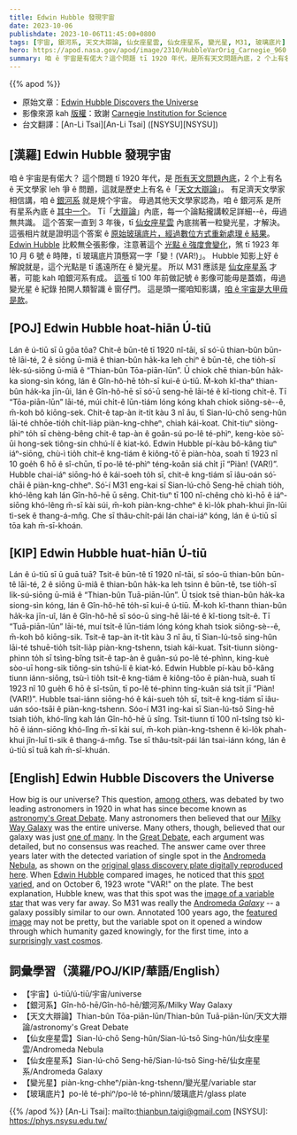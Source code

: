 ```yaml
---
title: Edwin Hubble 發現宇宙
date: 2023-10-06
publishdate: 2023-10-06T11:45:00+0800
tags: [宇宙, 銀河系, 天文大辯論, 仙女座星雲, 仙女座星系, 變光星, M31, 玻璃底片]
hero: https://apod.nasa.gov/apod/image/2310/HubbleVarOrig_Carnegie_960.jpg
summary: 咱 ê 宇宙是有偌大？這个問題 tī 1920 年代，是所有天文問題內底，2 个上有名 ê 天文學家 leh 爭 ê 問題，這就是歷史上有名 ê「天文大辯論」。
---
```


{{% apod %}}

- 原始文章：[Edwin Hubble Discovers the Universe](https://apod.nasa.gov/apod/ap231006.html)
- 影像來源 kah [版權][copyright]：致謝 [Carnegie Institution for Science](https://obs.carnegiescience.edu/)
- 台文翻譯：[An-Li Tsai][An-Li Tsai] ([NSYSU][NSYSU])

## [漢羅] Edwin Hubble 發現宇宙
咱 ê 宇宙是有偌大？
這个問題 tī 1920 年代，是 [所有天文問題內底][among others]，2 个上有名 ê 天文學家 leh 爭 ê 問題，這就是歷史上有名 ê「[天文大辯論][astronomy's Great Debate]」。
有足濟天文學家相信講，咱 ê [銀河系][Milky Way Galaxy] 就是規个宇宙。
毋過其他天文學家認為，咱 ê 銀河系 是所有星系內底 ê [其中一个][one of many]。
Tī「[大辯論][Great Debate]」內底，每一个論點攏講較足詳細--ê，毋過無共識。
這个答案一直到 3 年後，tī [仙女座星雲][Andromeda Nebula] 內底揣著一粒變光星，才解決。
這張相片就是證明這个答案 ê [原始玻璃底片，經過數位方式重新處理 ê 結果][original glass discovery plate digitally reproduced here]。
[Edwin Hubble][Edwin Hubble] 比較無仝張影像，注意著這个 [光點 ê 強度會變化][spot varied]，煞 tī 1923 年 10 月 6 號 ê 時陣，tī 玻璃底片頂懸寫一字「變！(VAR!)」。
Hubble 知影上好 ê 解說就是，這个光點是 tī 遙遠所在 ê 變光星。
所以 M31 應該是 [仙女座星系][Andromeda _Galaxy_] 才著，可能 kah 咱銀河系有成。
[這張][featured image] tī 100 年前做記號 ê 影像可能毋是蓋媠，毋過變光星 ê 紀錄 拍開人類智識 ê 窗仔門。
這是頭一擺咱知影講，[咱 ê 宇宙是大甲毋是款][surprisingly vast cosmos]。

## [POJ] Edwin Hubble hoat-hiān Ú-tiū
Lán ê ú-tiū sī ū gōa tōa?
Chit-ê būn-tê tī 1920 nî-tāi, sī só͘-ū thian-bûn būn-tê lāi-té, 2 ê siōng ū-miâ ê thian-bûn ha̍k-ka leh chiⁿ ê būn-tê, che tio̍h-sī le̍k-sú-siōng ū-miâ ê “Thian-bûn Tōa-piān-lūn”.
Ū chiok chē thian-bûn ha̍k-ka siong-sìn kóng, lán ê Gîn-hô-hē to̍h-sī kui-ê ú-tiū.
M̄-koh kî-thaⁿ thian-bûn ha̍k-ka jīn-ûi, lán ê Gîn-hô-hē sī só͘-ū seng-hē lāi-té ê kî-tiong chi̍t-ê.
Tī “Tōa-piān-lūn” lāi-té, múi chi̍t-ê lūn-tiám lóng kóng khah chiok siông-sè--ê, m̄-koh bô kiōng-sek.
Chit-ê tap-àn it-ti̍t kàu 3 nî āu, tī Sian-lú-chō seng-hûn lāi-té chhōe-tio̍h chi̍t-lia̍p piàn-kng-chheⁿ, chiah kái-koat.
Chit-tiuⁿ siòng-phìⁿ to̍h sī chèng-bêng chit-ê tap-àn ê goân-sú po-lê té-phìⁿ, keng-kòe sò͘-ūi hong-sek tiông-sin chhú-lí ê kiat-kó.
Edwin Hubble pí-kàu bô-kâng tiuⁿ iáⁿ-siōng, chù-ì tio̍h chit-ê kng-tiám ê kiông-tō͘ ē piàn-hòa, soah tī 1923 nî 10 goe̍h 6 hō ê sî-chūn, tī po-lê té-phìⁿ téng-koân siá chi̍t jī “Piàn! (VAR!)”.
Hubble chai-iáⁿ siōng-hó ê kái-soeh to̍h sī, chit-ê kng-tiám sī iâu-oán só͘-chāi ê piàn-kng-chheⁿ.
Só͘-í M31 eng-kai sī Sian-lú-chō Seng-hē chiah tio̍h, khó-lêng kah lán Gîn-hô-hē ū sêng.
Chit-tiuⁿ tī 100 nî-chêng chò kì-hō ê iáⁿ-siōng khó-lêng m̄-sī kài súi, m̄-koh piàn-kng-chheⁿ ê kì-lo̍k phah-khui jîn-lūi tì-sek ê thang-á-mn̂g.
Che sī thâu-chi̍t-pái lán chai-iáⁿ kóng, lán ê ú-tiū sī tōa kah m̄-sī-khoán.

## [KIP] Edwin Hubble huat-hiān Ú-tiū
Lán ê ú-tiū sī ū guā tuā?
Tsit-ê būn-tê tī 1920 nî-tāi, sī sóo-ū thian-bûn būn-tê lāi-té, 2 ê siōng ū-miâ ê thian-bûn ha̍k-ka leh tsinn ê būn-tê, tse tio̍h-sī li̍k-sú-siōng ū-miâ ê “Thian-bûn Tuā-piān-lūn”.
Ū tsiok tsē thian-bûn ha̍k-ka siong-sìn kóng, lán ê Gîn-hô-hē to̍h-sī kui-ê ú-tiū.
M̄-koh kî-thann thian-bûn ha̍k-ka jīn-uî, lán ê Gîn-hô-hē sī sóo-ū sing-hē lāi-té ê kî-tiong tsi̍t-ê.
Tī “Tuā-piān-lūn” lāi-té, muí tsi̍t-ê lūn-tiám lóng kóng khah tsiok siông-sè--ê, m̄-koh bô kiōng-sik.
Tsit-ê tap-àn it-ti̍t kàu 3 nî āu, tī Sian-lú-tsō sing-hûn lāi-té tshuē-tio̍h tsi̍t-lia̍p piàn-kng-tshenn, tsiah kái-kuat.
Tsit-tiunn siòng-phìnn to̍h sī tsìng-bîng tsit-ê tap-àn ê guân-sú po-lê té-phìnn, king-kuè sòo-uī hong-sik tiông-sin tshú-lí ê kiat-kó.
Edwin Hubble pí-kàu bô-kâng tiunn iánn-siōng, tsù-ì tio̍h tsit-ê kng-tiám ê kiông-tōo ē piàn-huà, suah tī 1923 nî 10 gue̍h 6 hō ê sî-tsūn, tī po-lê té-phìnn tíng-kuân siá tsi̍t jī “Piàn! (VAR!)”.
Hubble tsai-iánn siōng-hó ê kái-sueh to̍h sī, tsit-ê kng-tiám sī iâu-uán sóo-tsāi ê piàn-kng-tshenn.
Sóo-í M31 ing-kai sī Sian-lú-tsō Sing-hē tsiah tio̍h, khó-lîng kah lán Gîn-hô-hē ū sîng.
Tsit-tiunn tī 100 nî-tsîng tsò kì-hō ê iánn-siōng khó-lîng m̄-sī kài suí, m̄-koh piàn-kng-tshenn ê kì-lo̍k phah-khui jîn-luī tì-sik ê thang-á-mn̂g.
Tse sī thâu-tsi̍t-pái lán tsai-iánn kóng, lán ê ú-tiū sī tuā kah m̄-sī-khuán.

## [English] Edwin Hubble Discovers the Universe
How big is our universe?
This question, [among others][among others], was debated by two leading astronomers in 1920 in what has since become known as [astronomy's Great Debate][astronomy's Great Debate].
Many astronomers then believed that our [Milky Way Galaxy][Milky Way Galaxy] was the entire universe.
Many others, though, believed that our galaxy was just [one of many][one of many].
In the [Great Debate][Great Debate], each argument was detailed, but no consensus was reached.
The answer came over three years later with the detected variation of single spot in the [Andromeda Nebula][Andromeda Nebula], as shown on the [original glass discovery plate digitally reproduced here][original glass discovery plate digitally reproduced here].
When [Edwin Hubble][Edwin Hubble] compared images, he noticed that this [spot varied][spot varied], and on October 6, 1923 wrote "VAR!" on the plate.
The best explanation, Hubble knew, was that this spot was the [image of a variable star][image of a variable star] that was very far away.
So M31 was really the [Andromeda _Galaxy_][Andromeda _Galaxy_] \-- a galaxy possibly similar to our own.
Annotated 100 years ago, the [featured image][featured image] may not be pretty, but the variable spot on it opened a window through which humanity gazed knowingly, for the first time, into a [surprisingly vast cosmos][surprisingly vast cosmos].

## 詞彙學習（漢羅/POJ/KIP/華語/English）
- 【宇宙】ú-tiū/ú-tiū/宇宙/universe
- 【銀河系】Gîn-hô-hē/Gîn-hô-hē/銀河系/Milky Way Galaxy
- 【天文大辯論】Thian-bûn Tōa-piān-lūn/Thian-bûn Tuā-piān-lūn/天文大辯論/astronomy's Great Debate
- 【仙女座星雲】Sian-lú-chō Seng-hûn/Sian-lú-tsō Sing-hûn/仙女座星雲/Andromeda Nebula
- 【仙女座星系】Sian-lú-chō Seng-hē/Sian-lú-tsō Sing-hē/仙女座星系/Andromeda Galaxy
- 【變光星】piàn-kng-chheⁿ/piàn-kng-tshenn/變光星/variable star
- 【玻璃底片】po-lê té-phìⁿ/po-lê té-phìnn/玻璃底片/glass plate

{{% /apod %}}
[An-Li Tsai]: mailto:thianbun.taigi@gmail.com
[NSYSU]: https://phys.nsysu.edu.tw/

[copyright]: https://apod.nasa.gov/apod/fap/lib/about_apod.html#srapply
[License]: https://creativecommons.org/licenses/by/2.0/

[among others]:http://adsbit.harvard.edu/cgi-bin/nph-iarticle_query?1995PASP%2E%2E107%2E1133T
[astronomy's Great Debate]:https://apod.nasa.gov/debate/debate100th.html
[Milky Way Galaxy]:https://solarsystem.nasa.gov/resources/285/the-milky-way-galaxy/
[one of many]:https://apod.nasa.gov/apod/ap020901.html
[Great Debate]:https://en.wikipedia.org/wiki/Great_Debate_(astronomy)
[Andromeda Nebula]:https://apod.nasa.gov/apod/ap170303.html
[original glass discovery plate digitally reproduced here]:https://obs.carnegiescience.edu/PAST/M31var
[Edwin Hubble]:https://en.wikipedia.org/wiki/Edwin_Hubble
[spot varied]:https://apod.nasa.gov/apod/ap960406.html
[image of a variable star]:https://hubblesite.org/contents/media/images/2011/15/2851-Image.html
[Andromeda _Galaxy_]:https://apod.nasa.gov/apod/ap190909.html
[featured image]:https://obs.carnegiescience.edu/PAST/M31var
[surprisingly vast cosmos]:https://apod.nasa.gov/apod/ap200405.html
